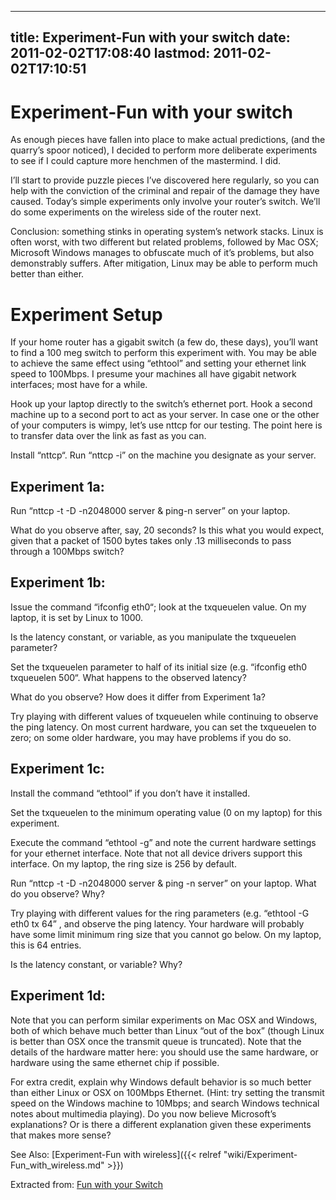 
---
title: Experiment-Fun with your switch
date: 2011-02-02T17:08:40
lastmod: 2011-02-02T17:10:51
---
Experiment-Fun with your switch
===============================

As enough pieces have fallen into place to make actual predictions, (and
the quarry’s spoor noticed), I decided to perform more deliberate
experiments to see if I could capture more henchmen of the mastermind. I
did.

I’ll start to provide puzzle pieces I’ve discovered here regularly, so
you can help with the conviction of the criminal and repair of the
damage they have caused. Today’s simple experiments only involve your
router’s switch. We’ll do some experiments on the wireless side of the
router next.

Conclusion: something stinks in operating system’s network stacks. Linux
is often worst, with two different but related problems, followed by Mac
OSX; Microsoft Windows manages to obfuscate much of it’s problems, but
also demonstrably suffers. After mitigation, Linux may be able to
perform much better than either.

Experiment Setup
================

If your home router has a gigabit switch (a few do, these days), you’ll
want to find a 100 meg switch to perform this experiment with. You may
be able to achieve the same effect using “ethtool” and setting your
ethernet link speed to 100Mbps. I presume your machines all have gigabit
network interfaces; most have for a while.

Hook up your laptop directly to the switch’s ethernet port. Hook a
second machine up to a second port to act as your server. In case one or
the other of your computers is wimpy, let’s use nttcp for our testing.
The point here is to transfer data over the link as fast as you can.

Install “nttcp“. Run “nttcp -i” on the machine you designate as your
server.

Experiment 1a:
--------------

Run “nttcp -t -D -n2048000 server & ping-n server” on your laptop.

What do you observe after, say, 20 seconds? Is this what you would
expect, given that a packet of 1500 bytes takes only .13 milliseconds to
pass through a 100Mbps switch?

Experiment 1b:
--------------

Issue the command “ifconfig eth0“; look at the txqueuelen value. On my
laptop, it is set by Linux to 1000.

Is the latency constant, or variable, as you manipulate the txqueuelen
parameter?

Set the txqueuelen parameter to half of its initial size (e.g. “ifconfig
eth0 txqueuelen 500“. What happens to the observed latency?

What do you observe? How does it differ from Experiment 1a?

Try playing with different values of txqueuelen while continuing to
observe the ping latency. On most current hardware, you can set the
txqueuelen to zero; on some older hardware, you may have problems if you
do so.

Experiment 1c:
--------------

Install the command “ethtool” if you don’t have it installed.

Set the txqueuelen to the minimum operating value (0 on my laptop) for
this experiment.

Execute the command “ethtool -g” and note the current hardware settings
for your ethernet interface. Note that not all device drivers support
this interface. On my laptop, the ring size is 256 by default.

Run “nttcp -t -D -n2048000 server & ping -n server” on your laptop. What
do you observe? Why?

Try playing with different values for the ring parameters (e.g.
“﻿ethtool -G eth0 tx 64” , and observe the ping latency. Your hardware
will probably have some limit minimum ring size that you cannot go
below. On my laptop, this is 64 entries.

Is the latency constant, or variable? Why?

Experiment 1d:
--------------

Note that you can perform similar experiments on Mac OSX and Windows,
both of which behave much better than Linux “out of the box” (though
Linux is better than OSX once the transmit queue is truncated). Note
that the details of the hardware matter here: you should use the same
hardware, or hardware using the same ethernet chip if possible.

For extra credit, explain why Windows default behavior is so much better
than either Linux or OSX on 100Mbps Ethernet. (Hint: try setting the
transmit speed on the Windows machine to 10Mbps; and search Windows
technical notes about multimedia playing). Do you now believe
Microsoft’s explanations? Or is there a different explanation given
these experiments that makes more sense?

See Also: [Experiment-Fun with wireless]({{< relref "wiki/Experiment-Fun_with_wireless.md" >}})

Extracted from: [Fun with your
Switch](http://gettys.wordpress.com/2010/11/29/home-router-puzzle-piece-one-fun-with-your-switch/)
